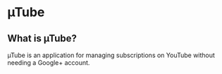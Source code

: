 µTube
=====

## What is µTube?
µTube is an application for managing subscriptions on YouTube without needing a Google+ account.
